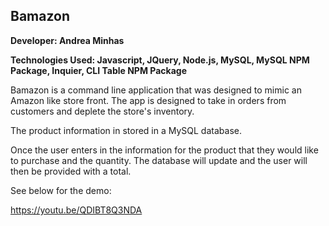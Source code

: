 ## Bamazon

**Developer: Andrea Minhas**

**Technologies Used: Javascript, JQuery, Node.js, MySQL, MySQL NPM Package, Inquier, CLI Table NPM Package**

Bamazon is a command line application that was designed to mimic an Amazon like store front. The app is designed to take in orders from customers and deplete the store's inventory. 

The product information in stored in a MySQL database. 

Once the user enters in the information for the product that they would like to purchase and the quantity. The database will update and the user will then be provided with a total. 

See below for the demo: 

https://youtu.be/QDIBT8Q3NDA
